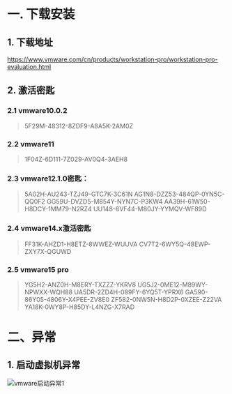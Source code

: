 # 一. 下载安装
## 1. 下载地址  
https://www.vmware.com/cn/products/workstation-pro/workstation-pro-evaluation.html

## 2. 激活密匙

### 2.1 vmware10.0.2
> 5F29M-48312-8ZDF9-A8A5K-2AM0Z

### 2.2 vmware11
> 1F04Z-6D111-7Z029-AV0Q4-3AEH8

### 2.3 vmware12.1.0密匙：
> 5A02H-AU243-TZJ49-GTC7K-3C61N
AG1N8-DZZ53-484QP-0YN5C-QQ0F2
GG59U-DVZD5-M854Y-NYN7C-P3KW4
AA39H-61W50-H8DCY-1MM79-N2RZ4
UU148-6VF44-M80JY-YYMQV-WF89D

### 2.4 vmware14.x激活密匙
> FF31K-AHZD1-H8ETZ-8WWEZ-WUUVA
> CV7T2-6WY5Q-48EWP-ZXY7X-QGUWD

### 2.5 vmware15 pro
> YG5H2-ANZ0H-M8ERY-TXZZZ-YKRV8
> UG5J2-0ME12-M89WY-NPWXX-WQH88
> UA5DR-2ZD4H-089FY-6YQ5T-YPRX6
> GA590-86Y05-4806Y-X4PEE-ZV8E0
> ZF582-0NW5N-H8D2P-0XZEE-Z22VA
> YA18K-0WY8P-H85DY-L4NZG-X7RAD

# 二、异常
## 1. 启动虚拟机异常

![vmware启动异常1](..\..\study_note_access/工具/vmware启动异常1.png)
